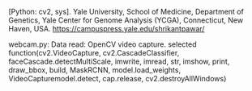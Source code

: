 [Python: cv2, sys].
Yale University, School of Medicine, Department of Genetics, Yale Center for Genome Analysis (YCGA), Connecticut,  New Haven, USA.
https://campuspress.yale.edu/shrikantpawar/

webcam.py: Data read: OpenCV video capture.
selected function(cv2.VideoCapture, cv2.CascadeClassifier, faceCascade.detectMultiScale, imwrite, imread, str, imshow, print, draw_bbox, build, MaskRCNN, model.load_weights, VideoCapturemodel.detect, cap.release, cv2.destroyAllWindows)
